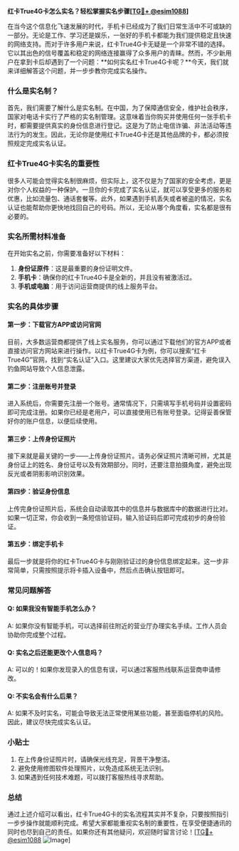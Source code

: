 **红卡True4G卡怎么实名？轻松掌握实名步骤[[TG💪+ @esim1088](https://t.me/s/esim1088)]**

在当今这个信息化飞速发展的时代，手机卡已经成为了我们日常生活中不可或缺的一部分。无论是工作、学习还是娱乐，一张好的手机卡都能为我们提供稳定且快速的网络支持。而对于许多用户来说，红卡True4G卡无疑是一个非常不错的选择。它以其出色的信号覆盖和稳定的网络连接赢得了众多用户的青睐。然而，不少新用户在拿到卡后却遇到了一个问题：**如何实名红卡True4G卡呢？**今天，我们就来详细解答这个问题，并一步步教你完成实名操作。

### 什么是实名制？

首先，我们需要了解什么是实名制。在中国，为了保障通信安全，维护社会秩序，国家对电话卡实行了严格的实名制管理。这意味着当你购买并使用任何一张手机卡时，都需要提供真实的身份信息进行登记。这是为了防止电信诈骗、非法活动等违法行为的发生。因此，无论你是使用红卡True4G卡还是其他品牌的卡，都必须按照规定完成实名认证。

### 红卡True4G卡实名的重要性

很多人可能会觉得实名制很麻烦，但实际上，这不仅是为了国家的安全考虑，更是对你个人权益的一种保护。一旦你的卡完成了实名认证，就可以享受更多的服务和优惠，比如流量包、通话套餐等。此外，如果遇到手机丢失或者被盗的情况，实名认证也能帮助你更快地找回自己的号码。所以，无论从哪个角度看，实名都是很有必要的。

### 实名所需材料准备

在开始实名之前，你需要准备好以下材料：

1. **身份证原件**：这是最重要的身份证明文件。
2. **手机卡**：确保你的红卡True4G卡是全新的，并且没有被激活过。
3. **手机或电脑**：用于访问运营商提供的线上服务平台。

### 实名的具体步骤

#### 第一步：下载官方APP或访问官网

目前，大多数运营商都提供了线上实名服务，你可以通过下载他们的官方APP或者直接访问官方网站来进行操作。以红卡True4G卡为例，你可以搜索“红卡True4G”官网，找到“实名认证”入口。这里建议大家优先选择官方渠道，避免误入钓鱼网站导致个人信息泄露。

#### 第二步：注册账号并登录

进入系统后，你需要先注册一个账号。通常情况下，只需填写手机号码并设置密码即可完成注册。如果你已经是老用户，可以直接使用已有账号登录。记得妥善保管好你的账户信息，以便后续使用。

#### 第三步：上传身份证照片

接下来就是最关键的一步——上传身份证照片。请务必保证照片清晰可辨，尤其是身份证上的姓名、身份证号以及有效期部分。同时，还要注意拍摄角度，避免出现反光或者阴影影响识别效果。

#### 第四步：验证身份信息

上传完身份证照片后，系统会自动读取其中的信息并与数据库中的数据进行比对。如果一切正常，你会收到一条短信验证码，输入验证码后即可完成初步的身份验证。

#### 第五步：绑定手机卡

最后一步就是将你的红卡True4G卡与刚刚验证过的身份信息绑定起来。这一步非常简单，只需按照提示将卡插入设备中，然后点击确认按钮即可。

### 常见问题解答

#### Q: 如果我没有智能手机怎么办？
A: 如果你没有智能手机，可以选择前往附近的营业厅办理实名手续。工作人员会协助你完成整个过程。

#### Q: 实名之后还能更改个人信息吗？
A: 可以的！如果你发现录入的信息有误，可以通过客服热线联系运营商申请修改。

#### Q: 不实名会有什么后果？
A: 如果不及时实名，可能会导致无法正常使用某些功能，甚至面临停机的风险。因此，建议尽快完成实名认证。

### 小贴士

1. 在上传身份证照片时，请确保光线充足，背景干净整洁。
2. 避免使用修图软件处理照片，以免造成系统无法识别。
3. 如果遇到任何技术难题，可以拨打客服热线寻求帮助。

### 总结

通过上述介绍可以看出，红卡True4G卡的实名流程其实并不复杂，只要按照指引一步步操作就能顺利完成。希望大家都能重视实名制的重要性，在享受便捷通讯的同时也尽到自己的责任。如果你还有其他疑问，欢迎随时留言讨论！[[TG💪+ @esim1088](https://t.me/s/esim1088) ![Image](https://i.postimg.cc/4NQfJmqS/Snipaste-2025-05-13-00-14-12.png)]